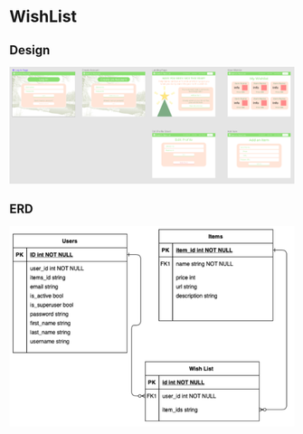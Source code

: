 # WishList

## Design
<img src="https://github.com/BorisMarin8004/WishList/blob/Docs/docs/Mockup.png?raw=true">

## ERD
<img src="https://github.com/BorisMarin8004/WishList/blob/Docs/docs/ERD.png?raw=true">
